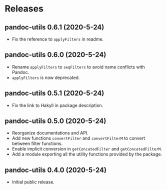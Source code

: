 # Releases

## pandoc-utils 0.6.1 (2020-5-24)

- Fix the reference to `applyFilters` in readme.

## pandoc-utils 0.6.0 (2020-5-24)

- Rename `applyFilters` to `seqFilters` to avoid name conflicts with Pandoc.
- `applyFilters` is now deprecated.

## pandoc-utils 0.5.1 (2020-5-24)

- Fix the link to Hakyll in package description.

## pandoc-utils 0.5.0 (2020-5-24)

- Reorganize documentations and API.
- Add new functions `convertFilter` and `convertFilterM` to convert between
  filter functions.
- Enable implicit conversion in `getConcatedFilter` and `getConcatedFilterM`.
- Add a module exporting all the utility functions provided by the package.

## pandoc-utils 0.4.0 (2020-5-24)

- Initial public release.
